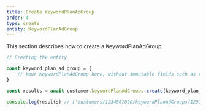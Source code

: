 ```yaml
---
title: Create KeywordPlanAdGroup
order: 4
type: create
entity: KeywordPlanAdGroup
---
```


This section describes how to create a KeywordPlanAdGroup.

```javascript
// Creating the entity

const keyword_plan_ad_group = {
    // Your KeywordPlanAdGroup here, without immutable fields such as resource_name
}

const results = await customer.keywordPlanAdGroups.create(keyword_plan_ad_group)

console.log(results) // ['customers/1234567890/keywordPlanAdGroups/123123123']
```

